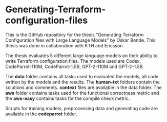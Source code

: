 # Generating-Terraform-configuration-files

This is the GitHub repository for the thesis "Generating Terraform Configuration files with Large Language Models" by Oskar Bonde. This thesis was done in collaboration with KTH and Ericsson. 

The thesis evaluates 5 different large language models on their ability to write Terraform configuration files. The models used are Codex, CodeParrot-110M, CodeParrot-1.5B, GPT-2-110M and GPT-2-1.5B.

The **data** folder contains all tasks used to evaluated the models, all code written by the models and the results. The **human-txt** folders contain the solutions and comments. **context** files are available in the data folder. The **aws** folder contains tasks used for the functional correctness metric and the **aws-easy** contains tasks for the compile check metric. 

Scripts for training models, preprocessing data and generating code are available in the **codeparrot** folder.
